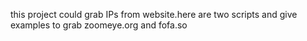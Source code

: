 this project could grab IPs from website.here are two scripts and give examples to grab zoomeye.org and fofa.so
